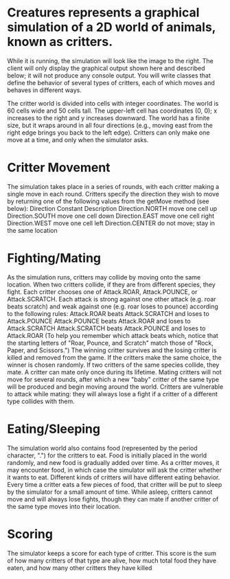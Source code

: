 # Creatures represents a graphical simulation of a 2D world of animals, known as critters. 
While it
is running, the simulation will look like the image to the right.
The client will only display the graphical output shown here and
described below; it will not produce any console output. You will
write classes that define the behavior of several types of critters,
each of which moves and behaves in different ways.

The critter world is divided into cells with integer coordinates. The world is 60 cells wide and 50 cells
tall. The upper-left cell has coordinates (0, 0); x increases to the right and y increases downward. The
world has a finite size, but it wraps around in all four directions (e.g., moving east from the right edge
brings you back to the left edge).
Critters can only make one move at
a time, and only when the simulator asks. 
# Critter Movement
The simulation takes place in a series of rounds, with each critter making a single move in each round.
Critters specify the direction they wish to move by returning one of the following values from the getMove
method (see below):
Direction Constant Description
Direction.NORTH move one cell up
Direction.SOUTH move one cell down
Direction.EAST move one cell right
Direction.WEST move one cell left
Direction.CENTER do not move; stay in the same location
# Fighting/Mating
As the simulation runs, critters may collide by moving onto the same location. When two critters collide,
if they are from different species, they fight. Each critter chooses one of Attack.ROAR, Attack.POUNCE,
or Attack.SCRATCH. Each attack is strong against one other attack (e.g. roar beats scratch) and weak
against one (e.g. roar loses to pounce) according to the following rules:
Attack.ROAR beats Attack.SCRATCH and loses to Attack.POUNCE
Attack.POUNCE beats Attack.ROAR and loses to Attack.SCRATCH
Attack.SCRATCH beats Attack.POUNCE and loses to Attack.ROAR
(To help you remember which attack beats which, notice that the starting letters of "Roar, Pounce, and
Scratch" match those of "Rock, Paper, and Scissors.") The winning critter survives and the losing critter
is killed and removed from the game. If the critters make the same choice, the winner is chosen randomly.
If two critters of the same species collide, they mate. A critter can mate only once during its lifetime.
Mating critters will not move for several rounds, after which a new "baby" critter of the same type will
be produced and begin moving around the world. Critters are vulnerable to attack while mating: they
will always lose a fight if a critter of a different type collides with them.
# Eating/Sleeping
The simulation world also contains food (represented by the period character, ".") for the critters to eat.
Food is initially placed in the world randomly, and new food is gradually added over time. As a critter
moves, it may encounter food, in which case the simulator will ask the critter whether it wants to eat.
Different kinds of critters will have different eating behavior.
Every time a critter eats a few pieces of food, that critter will be put to sleep by the simulator for a small
amount of time. While asleep, critters cannot move and will always lose fights, though they can mate if
another critter of the same type moves into their location.
# Scoring
The simulator keeps a score for each type of critter. This score is the sum of how many critters of that
type are alive, how much total food they have eaten, and how many other critters they have killed